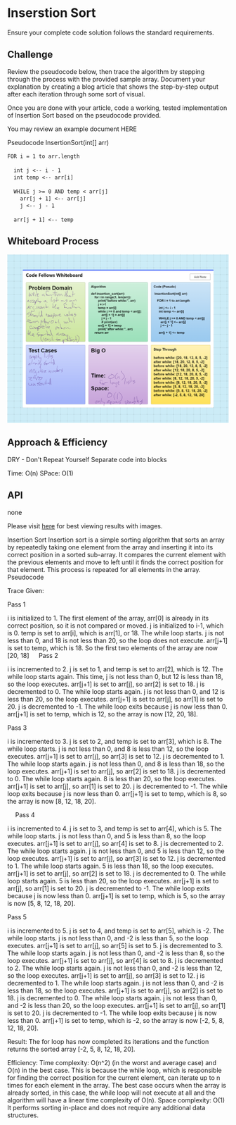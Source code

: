 # Inserstion Sort
Ensure your complete code solution follows the standard requirements.

## Challenge
Review the pseudocode below, then trace the algorithm by stepping through the process with the provided sample array. Document your explanation by creating a blog article that shows the step-by-step output after each iteration through some sort of visual.

Once you are done with your article, code a working, tested implementation of Insertion Sort based on the pseudocode provided.

You may review an example document HERE

Pseudocode
  InsertionSort(int[] arr)

    FOR i = 1 to arr.length

      int j <-- i - 1
      int temp <-- arr[i]

      WHILE j >= 0 AND temp < arr[j]
        arr[j + 1] <-- arr[j]
        j <-- j - 1

      arr[j + 1] <-- temp

## Whiteboard Process
![white board](WhiteBoard26.png)

## Approach & Efficiency
DRY - Don't Repeat Yourself
Separate code into blocks

Time: O(n)
SPace: O(1)

## API
none


Please visit [here](https://docs.google.com/document/d/1fQo_JxA4qX3FmxK_TS44bJn9GExjZH9E/edit?usp=sharing&ouid=112261325791309153331&rtpof=true&sd=true) for best viewing results with images.

Insertion Sort
Insertion sort is a simple sorting algorithm that sorts an array by repeatedly taking one element from the array and inserting it into its correct position in a sorted sub-array. It compares the current element with the previous elements and move to left until it finds the correct position for that element. This process is repeated for all elements in the array.
Pseudocode


Trace
Given:

Pass 1


i is initialized to 1. The first element of the array, arr[0] is already in its correct position, so it is not compared or moved.
j is initialized to i-1, which is 0. temp is set to arr[i], which is arr[1], or 18.
The while loop starts. j is not less than 0, and 18 is not less than 20, so the loop does not execute.
arr[j+1] is set to temp, which is 18. So the first two elements of the array are now [20, 18]
 
Pass 2



i is incremented to 2. j is set to 1, and temp is set to arr[2], which is 12.
The while loop starts again. This time, j is not less than 0, but 12 is less than 18, so the loop executes. arr[j+1] is set to arr[j], so arr[2] is set to 18. j is decremented to 0.
The while loop starts again. j is not less than 0, and 12 is less than 20, so the loop executes. arr[j+1] is set to arr[j], so arr[1] is set to 20. j is decremented to -1.
The while loop exits because j is now less than 0. arr[j+1] is set to temp, which is 12, so the array is now [12, 20, 18].

Pass 3



i is incremented to 3. j is set to 2, and temp is set to arr[3], which is 8.
The while loop starts. j is not less than 0, and 8 is less than 12, so the loop executes. arr[j+1] is set to arr[j], so arr[3] is set to 12. j is decremented to 1.
The while loop starts again. j is not less than 0, and 8 is less than 18, so the loop executes. arr[j+1] is set to arr[j], so arr[2] is set to 18. j is decremented to 0.
The while loop starts again. 8 is less than 20, so the loop executes. arr[j+1] is set to arr[j], so arr[1] is set to 20. j is decremented to -1.
The while loop exits because j is now less than 0. arr[j+1] is set to temp, which is 8, so the array is now [8, 12, 18, 20].

 
Pass 4



i is incremented to 4. j is set to 3, and temp is set to arr[4], which is 5.
The while loop starts. j is not less than 0, and 5 is less than 8, so the loop executes. arr[j+1] is set to arr[j], so arr[4] is set to 8. j is decremented to 2.
The while loop starts again. j is not less than 0, and 5 is less than 12, so the loop executes. arr[j+1] is set to arr[j], so arr[3] is set to 12. j is decremented to 1.
The while loop starts again. 5 is less than 18, so the loop executes. arr[j+1] is set to arr[j], so arr[2] is set to 18. j is decremented to 0.
The while loop starts again. 5 is less than 20, so the loop executes. arr[j+1] is set to arr[j], so arr[1] is set to 20. j is decremented to -1.
The while loop exits because j is now less than 0. arr[j+1] is set to temp, which is 5, so the array is now [5, 8, 12, 18, 20].

Pass 5




i is incremented to 5. j is set to 4, and temp is set to arr[5], which is -2.
The while loop starts. j is not less than 0, and -2 is less than 5, so the loop executes. arr[j+1] is set to arr[j], so arr[5] is set to 5. j is decremented to 3.
The while loop starts again. j is not less than 0, and -2 is less than 8, so the loop executes. arr[j+1] is set to arr[j], so arr[4] is set to 8. j is decremented to 2.
The while loop starts again. j is not less than 0, and -2 is less than 12, so the loop executes. arr[j+1] is set to arr[j], so arr[3] is set to 12. j is decremented to 1.
The while loop starts again. j is not less than 0, and -2 is less than 18, so the loop executes. arr[j+1] is set to arr[j], so arr[2] is set to 18. j is decremented to 0.
The while loop starts again. j is not less than 0, and -2 is less than 20, so the loop executes. arr[j+1] is set to arr[j], so arr[1] is set to 20. j is decremented to -1.
The while loop exits because j is now less than 0. arr[j+1] is set to temp, which is -2, so the array is now [-2, 5, 8, 12, 18, 20].

Result:
The for loop has now completed its iterations and the function returns the sorted array [-2, 5, 8, 12, 18, 20].

Efficiency:
Time complexity: O(n^2) (in the worst and average case) and O(n) in the best case.
This is because the while loop, which is responsible for finding the correct position for the current element, can iterate up to n times for each element in the array. The best case occurs when the array is already sorted, in this case, the while loop will not execute at all and the algorithm will have a linear time complexity of O(n).
Space complexity: O(1)
It performs sorting in-place and does not require any additional data structures.
